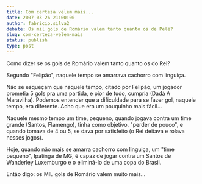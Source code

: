 ```yaml
---
title: Com certeza velem mais...
date: 2007-03-26 21:00:00
author: fabricio.silva2
debate: Os mil gols de Romário valem tanto quanto os de Pelé?
slug: com-certeza-velem-mais
status: publish 
type: post
---
```


Como dizer se os gols de Romário valem tanto quanto os do Rei?   

 Segundo "Felipão", naquele tempo se amarrava cachorro com linguiça.   

 Não se esqueçam que naquele tempo, citado por Felipão, um jogador prometia 5 gols pra uma partida, e pior de tudo, cumpria (Dadá A Maravilha). Podemos entender que a dificuldade para se fazer gol, naquele tempo, era diferente. Acho que era um pouquinho mais fácil...   

 Naquele mesmo tempo um time, pequeno, quando jogava contra um time grande (Santos, Flamengo), tinha como objetivo, "perder de pouco", e quando tomava de 4 ou 5, se dava por satisfeito (o Rei deitava e rolava nesses jogos).  

 Hoje, quando não mais se amarra cachorro com linguiça, um "time pequeno", Ipatinga de MG, é capaz de jogar contra um Santos de Wanderley Luxemburgo e o eliminá-lo de uma copa do Brasil.  

 Então digo: os MIL gols de Romário valem muito mais...   

